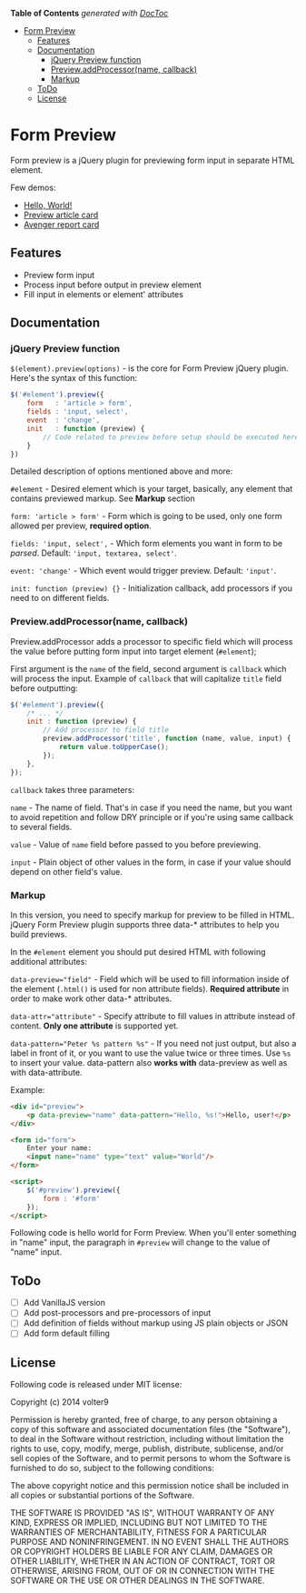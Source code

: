 <!-- START doctoc generated TOC please keep comment here to allow auto update -->
<!-- DON'T EDIT THIS SECTION, INSTEAD RE-RUN doctoc TO UPDATE -->
**Table of Contents**  *generated with [DocToc](http://doctoc.herokuapp.com/)*

- [Form Preview](#form-preview)
  - [Features](#features)
  - [Documentation](#documentation)
    - [jQuery Preview function](#jquery-preview-function)
    - [Preview.addProcessor(name, callback)](#previewaddprocessorname-callback)
    - [Markup](#markup)
  - [ToDo](#todo)
  - [License](#license)

<!-- END doctoc generated TOC please keep comment here to allow auto update -->

# Form Preview

Form preview is a jQuery plugin for previewing form input in separate HTML element.

Few demos:

* [Hello, World!](http://jsfiddle.net/volter9/5gykse6u/)
* [Preview article card](http://jsfiddle.net/volter9/L1x151zf/)
* [Avenger report card](http://volter9.github.io/Form-Preview/)

## Features

* Preview form input
* Process input before output in preview element
* Fill input in elements or element' attributes

## Documentation

### jQuery Preview function

`$(element).preview(options)` - is the core for Form Preview jQuery plugin. Here's the syntax of this function:

```js
$('#element').preview({
	form   : 'article > form',
	fields : 'input, select',
	event  : 'change',
	init   : function (preview) {
		// Code related to preview before setup should be executed here
	}
})
```

Detailed description of options mentioned above and more:

`#element` - Desired element which is your target, basically, any element that contains previewed markup. See **Markup** section

`form: 'article > form'` - Form which is going to be used, only one form allowed per preview, **required option**.

`fields: 'input, select',` - Which form elements you want in form to be *parsed*. Default: `'input, textarea, select'`.

`event: 'change'` - Which event would trigger preview. Default: `'input'`.

`init: function (preview) {}` - Initialization callback, add processors if you need to on different fields.

### Preview.addProcessor(name, callback)

Preview.addProcessor adds a processor to specific field which will process the value before putting form input into target element (`#element`);

First argument is the `name` of the field, second argument is `callback` which will process the input. Example of `callback` that will capitalize `title` field before outputting:

```js
$('#element').preview({
	/* ... */
	init : function (preview) {
		// Add processor to field title
		preview.addProcessor('title', function (name, value, input) {
			return value.toUpperCase();
		});
	},
});
```

`callback` takes three parameters:

`name` - The name of field. That's in case if you need the name, but you want to avoid repetition and follow DRY principle or if you're using same callback to several fields.

`value` - Value of `name` field before passed to you before previewing.

`input` - Plain object of other values in the form, in case if your value should depend on other field's value.

### Markup

In this version, you need to specify markup for preview to be filled in HTML.
jQuery Form Preview plugin supports three data-* attributes to help you build previews.

In the `#element` element you should put desired HTML with following additional attributes:


`data-preview="field"` - Field which will be used to fill information inside of the element (`.html()` is used for non attribute fields). **Required attribute** in order to make work other data-* attributes.

`data-attr="attribute"` - Specify attribute to fill values in attribute instead of content. **Only one attribute** is supported yet.

`data-pattern="Peter %s pattern %s"` - If you need not just output, but also a label in front of it, or you want to use the value twice or three times. Use `%s` to insert your value. data-pattern also **works with** data-preview as well as with data-attribute.

Example:

```html
<div id="preview">
	<p data-preview="name" data-pattern="Hello, %s!">Hello, user!</p>
</div>

<form id="form">
	Enter your name:
	<input name="name" type="text" value="World"/>
</form>

<script>
	$('#preview').preview({
		form : '#form'
	});
</script>
```

Following code is hello world for Form Preview. When you'll enter something in "name" input, the paragraph in `#preview` will change to the value of "name" input.

## ToDo

- [ ] Add VanillaJS version
- [ ] Add post-processors and pre-processors of input
- [ ] Add definition of fields without markup using JS plain objects or JSON
- [ ] Add form default filling

## License

Following code is released under MIT license:

Copyright (c) 2014 volter9

Permission is hereby granted, free of charge, to any person obtaining a copy
of this software and associated documentation files (the "Software"), to deal
in the Software without restriction, including without limitation the rights
to use, copy, modify, merge, publish, distribute, sublicense, and/or sell
copies of the Software, and to permit persons to whom the Software is
furnished to do so, subject to the following conditions:

The above copyright notice and this permission notice shall be included in
all copies or substantial portions of the Software.

THE SOFTWARE IS PROVIDED "AS IS", WITHOUT WARRANTY OF ANY KIND, EXPRESS OR
IMPLIED, INCLUDING BUT NOT LIMITED TO THE WARRANTIES OF MERCHANTABILITY,
FITNESS FOR A PARTICULAR PURPOSE AND NONINFRINGEMENT. IN NO EVENT SHALL THE
AUTHORS OR COPYRIGHT HOLDERS BE LIABLE FOR ANY CLAIM, DAMAGES OR OTHER
LIABILITY, WHETHER IN AN ACTION OF CONTRACT, TORT OR OTHERWISE, ARISING FROM,
OUT OF OR IN CONNECTION WITH THE SOFTWARE OR THE USE OR OTHER DEALINGS IN
THE SOFTWARE.